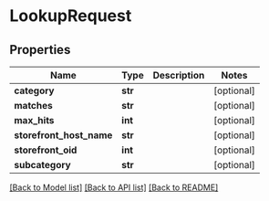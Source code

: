 # LookupRequest

## Properties
Name | Type | Description | Notes
------------ | ------------- | ------------- | -------------
**category** | **str** |  | [optional] 
**matches** | **str** |  | [optional] 
**max_hits** | **int** |  | [optional] 
**storefront_host_name** | **str** |  | [optional] 
**storefront_oid** | **int** |  | [optional] 
**subcategory** | **str** |  | [optional] 

[[Back to Model list]](../README.md#documentation-for-models) [[Back to API list]](../README.md#documentation-for-api-endpoints) [[Back to README]](../README.md)


